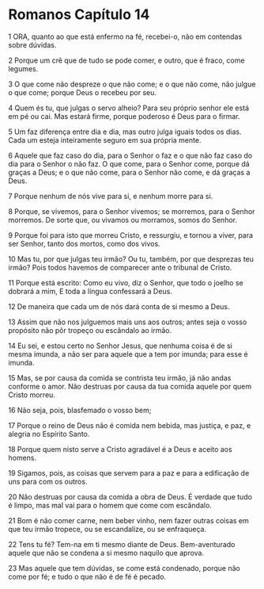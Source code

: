 # Romanos Capítulo 14

1	ORA, quanto ao que está enfermo na fé, recebei-o, não em contendas sobre dúvidas.

2	Porque um crê que de tudo se pode comer, e outro, que é fraco, come legumes.

3	O que come não despreze o que não come; e o que não come, não julgue o que come; porque Deus o recebeu por seu.

4	Quem és tu, que julgas o servo alheio? Para seu próprio senhor ele está em pé ou cai. Mas estará firme, porque poderoso é Deus para o firmar.

5	Um faz diferença entre dia e dia, mas outro julga iguais todos os dias. Cada um esteja inteiramente seguro em sua própria mente.

6	Aquele que faz caso do dia, para o Senhor o faz e o que não faz caso do dia para o Senhor o não faz. O que come, para o Senhor come, porque dá graças a Deus; e o que não come, para o Senhor não come, e dá graças a Deus.

7	Porque nenhum de nós vive para si, e nenhum morre para si.

8	Porque, se vivemos, para o Senhor vivemos; se morremos, para o Senhor morremos. De sorte que, ou vivamos ou morramos, somos do Senhor.

9	Porque foi para isto que morreu Cristo, e ressurgiu, e tornou a viver, para ser Senhor, tanto dos mortos, como dos vivos.

10	Mas tu, por que julgas teu irmão? Ou tu, também, por que desprezas teu irmão? Pois todos havemos de comparecer ante o tribunal de Cristo.

11	Porque está escrito: Como eu vivo, diz o Senhor, que todo o joelho se dobrará a mim, E toda a língua confessará a Deus.

12	De maneira que cada um de nós dará conta de si mesmo a Deus.

13	Assim que não nos julguemos mais uns aos outros; antes seja o vosso propósito não pôr tropeço ou escândalo ao irmão.

14	Eu sei, e estou certo no Senhor Jesus, que nenhuma coisa é de si mesma imunda, a não ser para aquele que a tem por imunda; para esse é imunda.

15	Mas, se por causa da comida se contrista teu irmão, já não andas conforme o amor. Não destruas por causa da tua comida aquele por quem Cristo morreu.

16	Não seja, pois, blasfemado o vosso bem;

17	Porque o reino de Deus não é comida nem bebida, mas justiça, e paz, e alegria no Espírito Santo.

18	Porque quem nisto serve a Cristo agradável é a Deus e aceito aos homens.

19	Sigamos, pois, as coisas que servem para a paz e para a edificação de uns para com os outros.

20	Não destruas por causa da comida a obra de Deus. É verdade que tudo é limpo, mas mal vai para o homem que come com escândalo.

21	Bom é não comer carne, nem beber vinho, nem fazer outras coisas em que teu irmão tropece, ou se escandalize, ou se enfraqueça.

22	Tens tu fé? Tem-na em ti mesmo diante de Deus. Bem-aventurado aquele que não se condena a si mesmo naquilo que aprova.

23	Mas aquele que tem dúvidas, se come está condenado, porque não come por fé; e tudo o que não é de fé é pecado.


